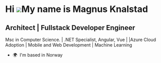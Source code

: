 Hi ![](https://user-images.githubusercontent.com/18350557/176309783-0785949b-9127-417c-8b55-ab5a4333674e.gif)My name is Magnus Knalstad
=======================================================================================================================================

Architect | Fullstack Developer Engineer
----------------------------------------

Msc in Computer Science. | .NET Specialist, Angular, Vue | |Azure Cloud Adoption | Mobile and Web Development | Machine Learning

* 🌍  I'm based in Norway
